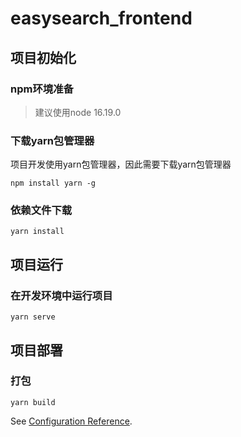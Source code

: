 # easysearch_frontend

## 项目初始化

### npm环境准备

> 建议使用node 16.19.0

### 下载yarn包管理器

项目开发使用yarn包管理器，因此需要下载yarn包管理器

~~~ 
npm install yarn -g
~~~

### 依赖文件下载

```
yarn install
```

## 项目运行

### 在开发环境中运行项目

```
yarn serve
```

## 项目部署

###  打包

```
yarn build
```



See [Configuration Reference](https://cli.vuejs.org/config/).
